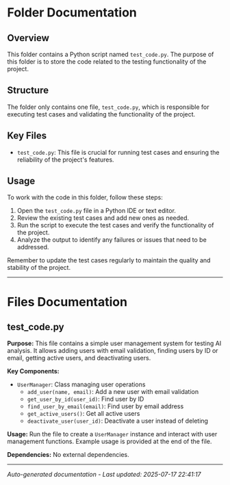 # Folder Documentation

## Overview
This folder contains a Python script named `test_code.py`. The purpose of this folder is to store the code related to the testing functionality of the project.

## Structure
The folder only contains one file, `test_code.py`, which is responsible for executing test cases and validating the functionality of the project.

## Key Files
- `test_code.py`: This file is crucial for running test cases and ensuring the reliability of the project's features.

## Usage
To work with the code in this folder, follow these steps:
1. Open the `test_code.py` file in a Python IDE or text editor.
2. Review the existing test cases and add new ones as needed.
3. Run the script to execute the test cases and verify the functionality of the project.
4. Analyze the output to identify any failures or issues that need to be addressed.

Remember to update the test cases regularly to maintain the quality and stability of the project.

---

# Files Documentation

## test_code.py

**Purpose:** This file contains a simple user management system for testing AI analysis. It allows adding users with email validation, finding users by ID or email, getting active users, and deactivating users.

**Key Components:**
- `UserManager`: Class managing user operations
  - `add_user(name, email)`: Add a new user with email validation
  - `get_user_by_id(user_id)`: Find user by ID
  - `find_user_by_email(email)`: Find user by email address
  - `get_active_users()`: Get all active users
  - `deactivate_user(user_id)`: Deactivate a user instead of deleting

**Usage:** Run the file to create a `UserManager` instance and interact with user management functions. Example usage is provided at the end of the file.

**Dependencies:** No external dependencies.

---
*Auto-generated documentation - Last updated: 2025-07-17 22:41:17*
